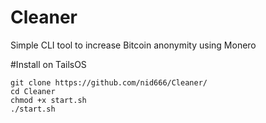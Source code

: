 # Cleaner
Simple CLI tool to increase Bitcoin anonymity using Monero 

#Install on TailsOS
```
git clone https://github.com/nid666/Cleaner/
cd Cleaner
chmod +x start.sh
./start.sh
```

